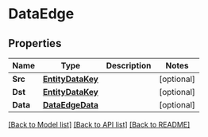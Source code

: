 # DataEdge

## Properties

Name | Type | Description | Notes
------------ | ------------- | ------------- | -------------
**Src** | [**EntityDataKey**](EntityDataKey.md) |  | [optional] 
**Dst** | [**EntityDataKey**](EntityDataKey.md) |  | [optional] 
**Data** | [**DataEdgeData**](DataEdge_data.md) |  | [optional] 

[[Back to Model list]](../README.md#documentation-for-models) [[Back to API list]](../README.md#documentation-for-api-endpoints) [[Back to README]](../README.md)


